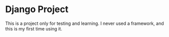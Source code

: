 # Django Project
This is a project only for testing and learning. I never used a framework, and this is my first time using it. 
